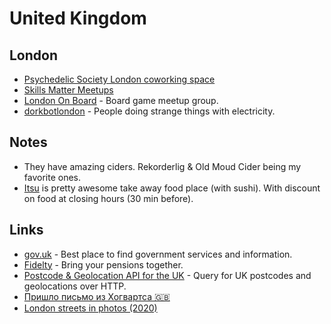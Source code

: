 # United Kingdom

## London

* [Psychedelic Society London coworking space](https://psychedelicsociety.org.uk/coworking)
* [Skills Matter Meetups](https://skillsmatter.com/meetups)
* [London On Board](https://www.meetup.com/LondonOnBoard/) - Board game meetup group.
* [dorkbotlondon](https://dorkbotlondon.org/) - People doing strange things with electricity.

## Notes

* They have amazing ciders. Rekorderlig & Old Moud Cider being my favorite ones.
* [Itsu](https://www.itsu.com/) is pretty awesome take away food place \(with sushi\). With discount on food at closing hours \(30 min before\).

## Links

* [gov.uk](https://www.gov.uk/) - Best place to find government services and information.
* [Fidelty](https://www.fidelity.co.uk/) - Bring your pensions together.
* [Postcode & Geolocation API for the UK](https://postcodes.io/) - Query for UK postcodes and geolocations over HTTP.
* [Пришло письмо из Хогвартса 🇬🇧](https://arturpaikin.com/ru/uk-ok/)
* [London streets in photos \(2020\)](https://twitter.com/danbarker/status/1272634582941171713)

